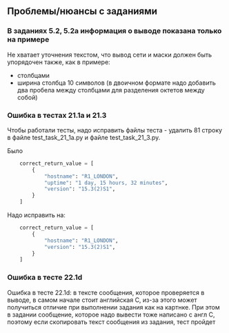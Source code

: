## Проблемы/нюансы с заданиями

### В заданиях 5.2, 5.2a информация о выводе показана только на примере

Не хватает уточнения текстом, что вывод сети и маски должен быть упорядочен также, как в примере:

* столбцами
* ширина столбца 10 символов (в двоичном формате
  надо добавить два пробела между столбцами
  для разделения октетов между собой)

### Ошибка в тестах 21.1a и 21.3

Чтобы работали тесты, надо исправить файлы теста - удалить 81 строку в файле test_task_21_1a.py и файле test_task_21_3.py.

Было
```python
    correct_return_value = [
        {
            "hostname": "R1_LONDON",
            "uptime": "1 day, 15 hours, 32 minutes",
            "version": "15.3(2)S1",
        }
    ]
```

Надо исправить на:

```python
    correct_return_value = [
        {
            "hostname": "R1_LONDON",
            "version": "15.3(2)S1",
        }
    ]
```

### Ошибка в тесте 22.1d 

Ошибка в тесте 22.1d: в тексте сообщения, которое проверяется в выводе, в самом
начале стоит английская C, из-за этого может получиться отличие при выполнении
задания как на картнке. При этом в задании сообщение, которое надо вывести тоже
написано с англ C, поэтому если скопировать текст сообщения из задания, тест пройдет
